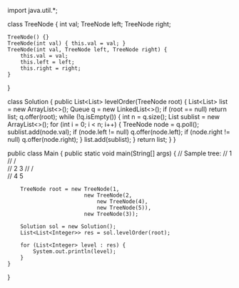 import java.util.*;

class TreeNode {
    int val;
    TreeNode left;
    TreeNode right;

    TreeNode() {}
    TreeNode(int val) { this.val = val; }
    TreeNode(int val, TreeNode left, TreeNode right) {
        this.val = val;
        this.left = left;
        this.right = right;
    }
}

class Solution {
    public List<List<Integer>> levelOrder(TreeNode root) {
        List<List<Integer>> list = new ArrayList<>();
        Queue<TreeNode> q = new LinkedList<>();
        if (root == null) return list;
        q.offer(root);
        while (!q.isEmpty()) {
            int n = q.size();
            List<Integer> sublist = new ArrayList<>();
            for (int i = 0; i < n; i++) {
                TreeNode node = q.poll();
                sublist.add(node.val);
                if (node.left != null) q.offer(node.left);
                if (node.right != null) q.offer(node.right);
            }
            list.add(sublist);
        }
        return list;
    }
}

public class Main {
    public static void main(String[] args) {
        // Sample tree:
        //     1
        //    / \
        //   2   3
        //  / \
        // 4   5

        TreeNode root = new TreeNode(1,
                            new TreeNode(2,
                                new TreeNode(4),
                                new TreeNode(5)),
                            new TreeNode(3));

        Solution sol = new Solution();
        List<List<Integer>> res = sol.levelOrder(root);

        for (List<Integer> level : res) {
            System.out.println(level);
        }
    }
}
